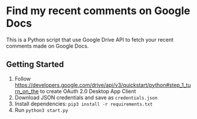 # Find my recent comments on Google Docs

This is a Python script that use Google Drive API to fetch your recent comments made on Google Docs.

## Getting Started

1. Follow https://developers.google.com/drive/api/v3/quickstart/python#step_1_turn_on_the to create OAuth 2.0 Desktop App Client
2. Download JSON credentials and save as `credentials.json`
3. Install dependencies: `pip3 install -r requirements.txt`
4. Run `python3 start.py`
